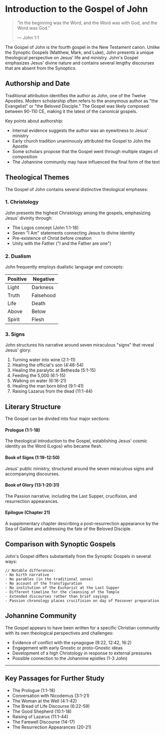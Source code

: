 # Introduction to the Gospel of John

> "In the beginning was the Word, and the Word was with God, and the Word was God."
> 
> — John 1:1

The Gospel of John is the fourth gospel in the New Testament canon. Unlike the Synoptic Gospels (Matthew, Mark, and Luke), John presents a unique theological perspective on Jesus' life and ministry. John's Gospel emphasizes Jesus' divine nature and contains several lengthy discourses that are absent from the Synoptics.

## Authorship and Date

Traditional attribution identifies the author as John, one of the Twelve Apostles. Modern scholarship often refers to the anonymous author as "the Evangelist" or "the Beloved Disciple." The Gospel was likely composed between 90-110 CE, making it the latest of the canonical gospels.

Key points about authorship:

* Internal evidence suggests the author was an eyewitness to Jesus' ministry
* Early church tradition unanimously attributed the Gospel to John the Apostle
* Some scholars propose that the Gospel went through multiple stages of composition
* The Johannine community may have influenced the final form of the text

## Theological Themes

The Gospel of John contains several distinctive theological emphases:

### 1. Christology

John presents the highest Christology among the gospels, emphasizing Jesus' divinity through:

* The Logos concept (John 1:1-18)
* Seven "I Am" statements connecting Jesus to divine identity
* Pre-existence of Christ before creation
* Unity with the Father ("I and the Father are one")

### 2. Dualism

John frequently employs dualistic language and concepts:

| Positive | Negative |
|----------|----------|
| Light    | Darkness |
| Truth    | Falsehood|
| Life     | Death    |
| Above    | Below    |
| Spirit   | Flesh    |

### 3. Signs

John structures his narrative around seven miraculous "signs" that reveal Jesus' glory:

1. Turning water into wine (2:1-11)
2. Healing the official's son (4:46-54)
3. Healing the paralytic at Bethesda (5:1-15)
4. Feeding the 5,000 (6:1-15)
5. Walking on water (6:16-21)
6. Healing the man born blind (9:1-41)
7. Raising Lazarus from the dead (11:1-44)

## Literary Structure

The Gospel can be divided into four major sections:

#### Prologue (1:1-18)

The theological introduction to the Gospel, establishing Jesus' cosmic identity as the Word (Logos) who became flesh.

#### Book of Signs (1:19-12:50)

Jesus' public ministry, structured around the seven miraculous signs and accompanying discourses.

#### Book of Glory (13:1-20:31)

The Passion narrative, including the Last Supper, crucifixion, and resurrection appearances.

#### Epilogue (Chapter 21)

A supplementary chapter describing a post-resurrection appearance by the Sea of Galilee and addressing the fate of the Beloved Disciple.

## Comparison with Synoptic Gospels

John's Gospel differs substantially from the Synoptic Gospels in several ways:

```
// Notable differences:
- No birth narrative
- No parables (in the traditional sense)
- No account of the Transfiguration
- No institution of the Eucharist at the Last Supper
- Different timeline for the cleansing of the Temple
- Extended discourses rather than brief sayings
- Passion chronology places crucifixion on day of Passover preparation
```

## Johannine Community

The Gospel appears to have been written for a specific Christian community with its own theological perspectives and challenges:

* Evidence of conflict with the synagogue (9:22, 12:42, 16:2)
* Engagement with early Gnostic or proto-Gnostic ideas
* Development of a high Christology in response to external pressures
* Possible connection to the Johannine epistles (1-3 John)

---

## Key Passages for Further Study

* The Prologue (1:1-18)
* Conversation with Nicodemus (3:1-21)
* The Woman at the Well (4:1-42)
* The Bread of Life Discourse (6:22-59)
* The Good Shepherd (10:1-18)
* Raising of Lazarus (11:1-44)
* The Farewell Discourse (14-17)
* The Resurrection Appearances (20-21)